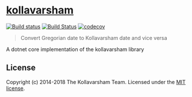 # [kollavarsham](https://kollavarsham.org)

[![Build status](https://ci.appveyor.com/api/projects/status/m45tl88vrsjdmkq7/branch/master?svg=true)](https://ci.appveyor.com/project/floydpink/kollavarsham-net/branch/master)
 [![Build Status](https://travis-ci.org/kollavarsham/kollavarsham.net.svg?branch=master)](https://travis-ci.org/kollavarsham/kollavarsham.net) [![codecov](https://codecov.io/gh/kollavarsham/kollavarsham.net/branch/master/graph/badge.svg)](https://codecov.io/gh/kollavarsham/kollavarsham.net)

> Convert Gregorian date to Kollavarsham date and vice versa

A dotnet core implementation of the kollavarsham library

## License
Copyright (c) 2014-2018 The Kollavarsham Team. Licensed under the [MIT license](http://kollavarsham.org/LICENSE.txt).
